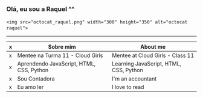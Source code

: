 ### Olá, eu sou a Raquel ^^

    <img src="octocat_raquel.png" width="300" height="350" alt="octocat raquel">

---

 x | Sobre mim | About me
---|---|---
 x | Mentee na Turma 11 - Cloud Girls | Mentee at Cloud Girls - Class 11
 x | Aprendendo JavaScript, HTML, CSS, Python | Learning JavaScript, HTML, CSS, Python
 x | Sou Contadora | I'm an accountant
 x | Eu amo ler | I love to read
 


